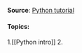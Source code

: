 **Source**:   [Python tutorial ]( https://www.youtube.com/watch?v=xErUnOKQbFw)

#### Topics:

1.[[Python intro]]
2.